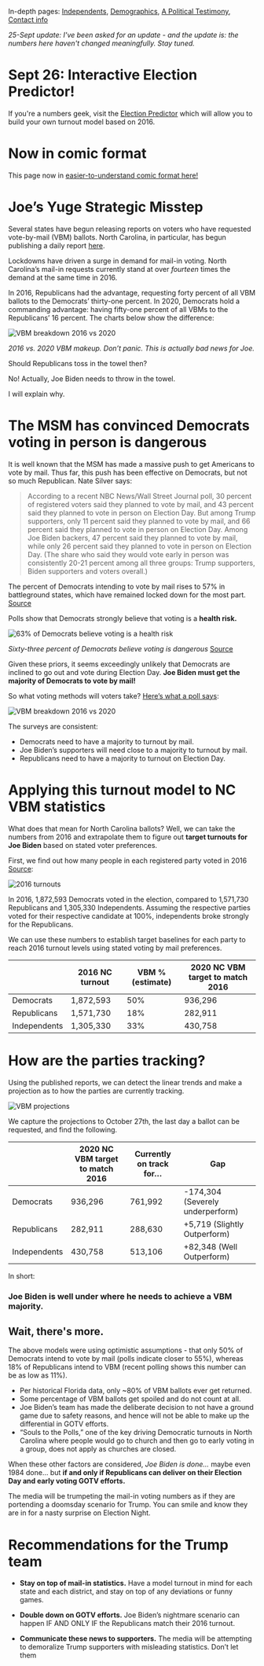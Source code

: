 In-depth pages: [Independents](c), [Demographics](c), [A Political Testimony](https://joeisdone.github.io/testimony.html), [Contact info](https://joeisdone.github.io/CONTACT.html)

*25-Sept update: I've been asked for an update - and the update is: the numbers here haven't changed meaningfully. Stay tuned.*

# Sept 26: Interactive Election Predictor!

If you're a numbers geek, visit the [Election Predictor](https://joeisdone.github.io/predictor/) which will allow you to build your own turnout model based on 2016. 

# Now in comic format

This page now in [easier-to-understand comic format here!](https://joeisdone.github.io/comic.html)

# Joe’s Yuge Strategic Misstep

Several states have begun releasing reports on voters who have requested vote-by-mail (VBM) ballots. North Carolina, in particular, has begun publishing a daily report [here](https://tinyurl.com/y3zha9uh). 

Lockdowns have driven a surge in demand for mail-in voting. North Carolina’s mail-in requests currently stand at over *fourteen* times the demand at the same time in 2016. 

In 2016, Republicans had the advantage, requesting forty percent of all VBM ballots to the Democrats’ thirty-one percent. In 2020, Democrats hold a commanding advantage: having fifty-one percent of all VBMs to the Republicans’ 16 percent. The charts below show the difference:

![VBM breakdown 2016 vs 2020](/images/vbm-percentages.png)

*2016 vs. 2020 VBM makeup. Don’t panic. This is actually bad news for Joe.*

Should Republicans toss in the towel then? 

No! Actually, Joe Biden needs to throw in the towel. 

I will explain why. 

# The MSM has convinced Democrats voting in person is dangerous

It is well known that the MSM has made a massive push to get Americans to vote by mail. Thus far, this push has been effective on Democrats, but not so much Republican. Nate Silver says:

> According to a recent NBC News/Wall Street Journal poll, 30 percent of registered voters said they planned to vote by mail, and 43 percent said they planned to vote in person on Election Day. But among Trump supporters, only 11 percent said they planned to vote by mail, and 66 percent said they planned to vote in person on Election Day. Among Joe Biden backers, 47 percent said they planned to vote by mail, while only 26 percent said they planned to vote in person on Election Day. (The share who said they would vote early in person was consistently 20-21 percent among all three groups: Trump supporters, Biden supporters and voters overall.)

The percent of Democrats intending to vote by mail rises to 57% in battleground states, which have remained locked down for the most part. [Source](https://tinyurl.com/y3u2xarx)

Polls show that Democrats strongly believe that voting is a **health risk.**

![63% of Democrats believe voting is a health risk](/images/health-risk.png)

*Sixty-three percent of Democrats believe voting is dangerous* [Source](https://www.axios.com/axios-ipsos-coronavirus-index-in-person-campaigning-50124c22-1163-4a6e-b45a-af1acc7ca337.html)

Given these priors, it seems exceedingly unlikely that Democrats are inclined to go out and vote during Election Day. **Joe Biden must get the majority of Democrats to vote by mail!**

So what voting methods will voters take? [Here’s what a poll says](https://tinyurl.com/y6o8jalg):

![VBM breakdown 2016 vs 2020](/images/voting-plans.png)

The surveys are consistent: 

* Democrats need to have a majority to turnout by mail.
* Joe Biden’s supporters will need close to a majority to turnout by mail.
* Republicans need to have a majority to turnout on Election Day. 

# Applying this turnout model to NC VBM statistics

What does that mean for North Carolina ballots? Well, we can take the numbers from 2016 and extrapolate them to figure out **target turnouts for Joe Biden** based on stated voter preferences. 

First, we find out how many people in each registered party voted in 2016 [Source](https://democracync.org/wp-content/uploads/2017/05/WhoVoted2016.pdf): 

![2016 turnouts](/images/2016-turnout.png)

 In 2016, 1,872,593 Democrats voted in the election, compared to 1,571,730 Republicans and 1,305,330 Independents. Assuming the respective parties voted for their respective candidate at 100%, independents broke strongly for the Republicans. 

We can use these numbers to establish target baselines for each party to reach 2016 turnout levels using stated voting by mail preferences. 

|   | 2016 NC turnout | VBM % (estimate) | 2020 NC VBM target to match 2016 |
| ------------- | ------------- | ------------- | ------------- |
| Democrats  | 1,872,593  | 50%  | 936,296  |
| Republicans  | 1,571,730  | 18%  | 282,911  |
| Independents  | 1,305,330  | 33%  | 430,758  |

# How are the parties tracking?

Using the published reports, we can detect the linear trends and make a projection as to how the parties are currently tracking. 

![VBM projections](/images/vbm-projections.png)

We capture the projections to October 27th, the last day a ballot can be requested, and find the following. 

|   | 2020 NC VBM target to match 2016 | Currently on track for…  | Gap |
| ------------- | ------------- | ------------- | ------------- |
| Democrats  | 936,296  | 761,992 | -174,304 (Severely underperform) | 
| Republicans | 282,911  | 288,630 |  +5,719 (Slightly Outperform) |
| Independents  | 430,758  | 513,106 | +82,348 (Well Outperform) |

In short: 

### Joe Biden is well under where he needs to achieve a VBM majority. 

## Wait, there's more. 

The above models were using optimistic assumptions - that only 50% of Democrats intend to vote by mail (polls indicate closer to 55%), whereas 18% of Republicans intend to VBM (recent polling shows this number can be as low as 11%). 

* Per historical Florida data, only ~80% of VBM ballots ever get returned. 
* Some percentage of VBM ballots get spoiled and do not count at all.
* Joe Biden’s team has made the deliberate decision to not have a ground game due to safety reasons, and hence will not be able to make up the differential in GOTV efforts. 
* “Souls to the Polls,” one of the key driving Democratic turnouts in North Carolina where people would go to church and then go to early voting in a group, does not apply as churches are closed. 

When these other factors are considered, *Joe Biden is done…* maybe even 1984 done… but **if and only if Republicans can deliver on their Election Day and early voting GOTV efforts.** 

The media will be trumpeting the mail-in voting numbers as if they are portending a doomsday scenario for Trump. You can smile and know they are in for a nasty surprise on Election Night.

# Recommendations for the Trump team

* **Stay on top of mail-in statistics.** Have a model turnout in mind for each state and each district, and stay on top of any deviations or funny games. 

* **Double down on GOTV efforts.** Joe Biden’s nightmare scenario can happen IF AND ONLY IF the Republicans match their 2016 turnout. 

* **Communicate these news to supporters.** The media will be attempting to demoralize Trump supporters with misleading statistics. Don’t let them
